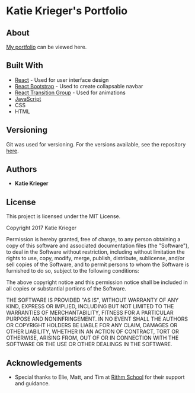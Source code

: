 # Katie Krieger's Portfolio

## About

[My portfolio](http://katielkrieger.herokuapp.com/) can be viewed here.

## Built With

* [React](https://facebook.github.io/react/) - Used for user interface design
* [React Bootstrap](https://react-bootstrap.github.io/) - Used to create collapsable navbar
* [React Transition Group](https://github.com/reactjs/react-transition-group) - Used for animations
* [JavaScript](https://www.javascript.com/) 
* CSS
* HTML

## Versioning

Git was used for versioning. For the versions available, see the repository [here](https://github.com/katielkrieger/portfolio).

## Authors

* **Katie Krieger**

## License

This project is licensed under the MIT License.

Copyright 2017 Katie Krieger

Permission is hereby granted, free of charge, to any person obtaining a copy of this software and associated documentation files (the "Software"), to deal in the Software without restriction, including without limitation the rights to use, copy, modify, merge, publish, distribute, sublicense, and/or sell copies of the Software, and to permit persons to whom the Software is furnished to do so, subject to the following conditions:

The above copyright notice and this permission notice shall be included in all copies or substantial portions of the Software.

THE SOFTWARE IS PROVIDED "AS IS", WITHOUT WARRANTY OF ANY KIND, EXPRESS OR IMPLIED, INCLUDING BUT NOT LIMITED TO THE WARRANTIES OF MERCHANTABILITY, FITNESS FOR A PARTICULAR PURPOSE AND NONINFRINGEMENT. IN NO EVENT SHALL THE AUTHORS OR COPYRIGHT HOLDERS BE LIABLE FOR ANY CLAIM, DAMAGES OR OTHER LIABILITY, WHETHER IN AN ACTION OF CONTRACT, TORT OR OTHERWISE, ARISING FROM, OUT OF OR IN CONNECTION WITH THE SOFTWARE OR THE USE OR OTHER DEALINGS IN THE SOFTWARE.

## Acknowledgements

* Special thanks to Elie, Matt, and Tim at [Rithm School](http://rithmschool.com/) for their support and guidance.
